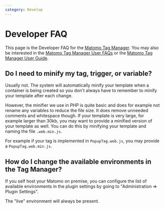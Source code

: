 ```yaml
---
category: Develop
---
```

# Developer FAQ

This page is the Developer FAQ for the [Matomo Tag Manager](https://plugins.matomo.org/TagManager).
You may also be interested in the [Matomo Tag Manager User FAQs](https://matomo.org/faq/tag-manager) or the [Matomo Tag Manager User Guide](https://matomo.org/docs/tag-manager).

## Do I need to minify my tag, trigger, or variable?

Usually not. The system will automatically minify your template when a container is being created so you don't always have to remember to minify your template after each change.

However, the minifier we use in PHP is quite basic and does for example not rename any variables to reduce the file size. It does remove unneeded comments and whitespace though. If your template is very large, for example larger than 30kb, you may want to provide a minified version of your template as well. You can do this by minifying your template and naming the file `.web.min.js`.

For example if your tag is implemented in `PopupTag.web.js`, you may provide a `PopupTag.web.min.js`.

## How do I change the available environments in the Tag Manager?

If you self host your Matomo on premise, you can configure the list of available environments in the plugin settings by going to "Administration => Plugin Settings".

The "live" environment will always be present.

